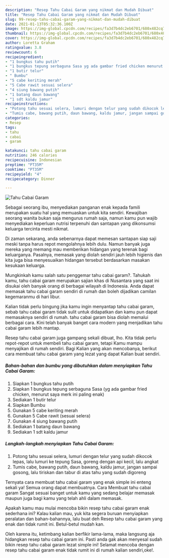 ```yaml
---
description: "Resep Tahu Cabai Garam yang nikmat dan Mudah Dibuat"
title: "Resep Tahu Cabai Garam yang nikmat dan Mudah Dibuat"
slug: 99-resep-tahu-cabai-garam-yang-nikmat-dan-mudah-dibuat
date: 2021-01-13T05:32:36.100Z
image: https://img-global.cpcdn.com/recipes/fa3d7b4dc2eb6701/680x482cq70/tahu-cabai-garam-foto-resep-utama.jpg
thumbnail: https://img-global.cpcdn.com/recipes/fa3d7b4dc2eb6701/680x482cq70/tahu-cabai-garam-foto-resep-utama.jpg
cover: https://img-global.cpcdn.com/recipes/fa3d7b4dc2eb6701/680x482cq70/tahu-cabai-garam-foto-resep-utama.jpg
author: Loretta Graham
ratingvalue: 3.8
reviewcount: 6
recipeingredient:
- "1 bungkus tahu putih"
- "1 bungkus tepung serbaguna Sasa yg ada gambar fried chicken menurut saya merk ini paling enak"
- "1 butir telur"
- " Bumbu"
- "5 cabe keriting merah"
- "5 Cabe rawit sesuai selera"
- "4 siung bawang putih"
- "1 batang daun bawang"
- "1 sdt kaldu jamur"
recipeinstructions:
- "Potong tahu sesuai selera, lumuri dengan telur yang sudah dikocok lepas, lalu lumuri ke tepung Sasa, goreng dengan api kecil, lalu angkat"
- "Tumis cabe, bawang putih, daun bawang, kaldu jamur, jangan sampai gosong, lalu tiriskan dan tabur di atas tahu yang sudah digoreng"
categories:
- Resep
tags:
- tahu
- cabai
- garam

katakunci: tahu cabai garam 
nutrition: 246 calories
recipecuisine: Indonesian
preptime: "PT35M"
cooktime: "PT35M"
recipeyield: "4"
recipecategory: Dinner

---
```



![Tahu Cabai Garam](https://img-global.cpcdn.com/recipes/fa3d7b4dc2eb6701/680x482cq70/tahu-cabai-garam-foto-resep-utama.jpg)

Sebagai seorang ibu, menyediakan panganan enak kepada famili merupakan suatu hal yang memuaskan untuk kita sendiri. Kewajiban seorang  wanita bukan saja mengurus rumah saja, namun kamu pun wajib menyediakan keperluan nutrisi terpenuhi dan santapan yang dikonsumsi keluarga tercinta mesti nikmat.

Di zaman  sekarang, anda sebenarnya dapat memesan santapan siap saji meski tanpa harus repot mengolahnya lebih dulu. Namun banyak juga mereka yang memang mau memberikan hidangan yang terenak bagi keluarganya. Pasalnya, memasak yang diolah sendiri jauh lebih higienis dan kita juga bisa menyesuaikan hidangan tersebut berdasarkan masakan kesukaan keluarga. 



Mungkinkah kamu salah satu penggemar tahu cabai garam?. Tahukah kamu, tahu cabai garam merupakan sajian khas di Nusantara yang saat ini disukai oleh banyak orang di berbagai wilayah di Indonesia. Anda dapat memasak tahu cabai garam sendiri di rumah dan boleh dijadikan camilan kegemaranmu di hari libur.

Kalian tidak perlu bingung jika kamu ingin menyantap tahu cabai garam, sebab tahu cabai garam tidak sulit untuk didapatkan dan kamu pun dapat memasaknya sendiri di rumah. tahu cabai garam bisa diolah memalui berbagai cara. Kini telah banyak banget cara modern yang menjadikan tahu cabai garam lebih mantap.

Resep tahu cabai garam juga gampang sekali dibuat, lho. Kita tidak perlu repot-repot untuk membeli tahu cabai garam, tetapi Kamu mampu menyajikan di rumah sendiri. Bagi Kalian yang akan mencobanya, berikut cara membuat tahu cabai garam yang lezat yang dapat Kalian buat sendiri.

<!--inarticleads1-->

##### Bahan-bahan dan bumbu yang dibutuhkan dalam menyiapkan Tahu Cabai Garam:

1. Siapkan 1 bungkus tahu putih
1. Siapkan 1 bungkus tepung serbaguna Sasa (yg ada gambar fried chicken, menurut saya merk ini paling enak)
1. Sediakan 1 butir telur
1. Siapkan  Bumbu
1. Gunakan 5 cabe keriting merah
1. Gunakan 5 Cabe rawit (sesuai selera)
1. Gunakan 4 siung bawang putih
1. Sediakan 1 batang daun bawang
1. Sediakan 1 sdt kaldu jamur




<!--inarticleads2-->

##### Langkah-langkah menyiapkan Tahu Cabai Garam:

1. Potong tahu sesuai selera, lumuri dengan telur yang sudah dikocok lepas, lalu lumuri ke tepung Sasa, goreng dengan api kecil, lalu angkat
1. Tumis cabe, bawang putih, daun bawang, kaldu jamur, jangan sampai gosong, lalu tiriskan dan tabur di atas tahu yang sudah digoreng




Ternyata cara membuat tahu cabai garam yang enak simple ini enteng sekali ya! Semua orang dapat membuatnya. Cara Membuat tahu cabai garam Sangat sesuai banget untuk kamu yang sedang belajar memasak maupun juga bagi kamu yang telah ahli dalam memasak.

Apakah kamu mau mulai mencoba bikin resep tahu cabai garam enak sederhana ini? Kalau kalian mau, yuk kita segera buruan menyiapkan peralatan dan bahan-bahannya, lalu buat deh Resep tahu cabai garam yang enak dan tidak rumit ini. Betul-betul mudah kan. 

Oleh karena itu, ketimbang kalian berfikir lama-lama, maka langsung aja hidangkan resep tahu cabai garam ini. Pasti anda gak akan menyesal sudah bikin resep tahu cabai garam lezat simple ini! Selamat mencoba dengan resep tahu cabai garam enak tidak rumit ini di rumah kalian sendiri,oke!.

